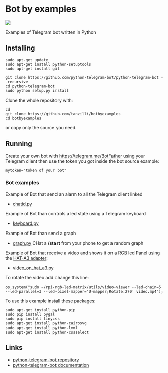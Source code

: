 # Bot by examples

<img src="https://telegram.org/file/811140058/2/7GzMJk4Ij54/a1649c56fa9f805828">

Examples of Telegram bot written in Python

## Installing

	sudo apt-get update
	sudo apt-get install python-setuptools
	sudo apt-get install git

	git clone https://github.com/python-telegram-bot/python-telegram-bot --recursive
	cd python-telegram-bot
	sudo python setup.py install

Clone the whole repository with:
	
	cd
	git clone https://github.com/tanzilli/botbyexamples
	cd botbyexamples

or copy only the source you need.

## Running

Create your own bot with <https://telegram.me/BotFather> using your Telegram
client then use the token you got inside the bot source example:

	mytoken="token of your bot"	

### Bot examples

Example of Bot that send an alarm to all the Telegram client linked 

* [chatid.py](/chatid.py) 

Example of Bot than controls a led state using a Telegram keyboard

* [keyboard.py](/keyboard.py) 

Example of Bot than send a graph

* [graph.py](/graph.py) CHat a __/start__ from your phone to get a random graph

Example of Bot that receive a video and shows it on 
a RGB led Panel using the [HAT-A3 adapter](https://www.acmesystems.it/HAT-A3):

* [video_on_hat_a3.py](/video_on_hat_a3.py) 

To rotate the video add change this line:

	os.system("sudo ~/rpi-rgb-led-matrix/utils/video-viewer --led-chain=5 --led-parallel=3 --led-pixel-mapper='U-mapper;Rotate:270' video.mp4");

To use this example install these packages:

	sudo apt-get install python-pip
	sudo pip install pygal
	sudo pip install tinycss
	sudo apt-get install python-cairosvg
	sudo apt-get install python-lxml
	sudo apt-get install python-cssselect

## Links

* [python-telegram-bot repository](https://github.com/python-telegram-bot/python-telegram-bot)	
* [python-telegram-bot documentation](https://python-telegram-bot.readthedocs.io/en/stable/index.html)	
	
 
